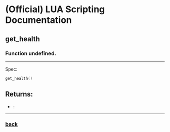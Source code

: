 
# (Official) LUA Scripting Documentation

## get_health

### Function undefined.
___
Spec:
```lua
get_health()
```

## Returns:
- `:` 

___
### [back](../other)

